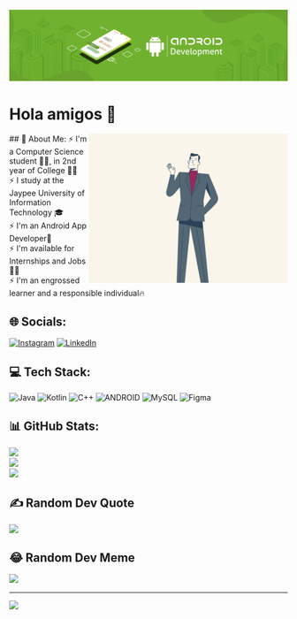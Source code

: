 ![](https://github.com/SMZaeem/SMZaeem/blob/main/Mobio-Android-Banner.png)
# Hola amigos 👋

<img src="https://github.com/SMZaeem/SMZaeem/blob/main/finalHI.gif" align="right" width="360px"/>
## 💫 About Me:
⚡ I'm a Computer Science student 🧑‍💻, in 2nd year of College 👨‍🎓<br>⚡ I study at the Jaypee University of Information Technology 🎓<br>⚡ I'm an Android App Developer📱<br>⚡ I'm available for Internships and Jobs 👨‍💼<br>⚡ I'm an engrossed learner and a responsible individual🔥


## 🌐 Socials:
[![Instagram](https://img.shields.io/badge/Instagram-%23E4405F.svg?logo=Instagram&logoColor=white)](https://instagram.com/s.m_zaeem) [![LinkedIn](https://img.shields.io/badge/LinkedIn-%230077B5.svg?logo=linkedin&logoColor=white)](https://linkedin.com/in/linkedin.com/in/syed-mohammad-zaeem-0b8280230) 

## 💻 Tech Stack:
![Java](https://img.shields.io/badge/java-%23ED8B00.svg?style=flat&logo=java&logoColor=white) 
![Kotlin](https://img.shields.io/badge/kotlin-%230095D5.svg?style=flat&logo=kotlin&logoColor=white) ![C++](https://img.shields.io/badge/c++-%2300599C.svg?style=flat&logo=c%2B%2B&logoColor=white) ![ANDROID](https://img.shields.io/badge/android-%2320232a.svg?style=flat&logo=android&logoColor=%a4c639) ![MySQL](https://img.shields.io/badge/mysql-%2300f.svg?style=flat&logo=mysql&logoColor=white) 	![Figma](https://img.shields.io/badge/figma-%23F24E1E.svg?style=flat&logo=figma&logoColor=white)
## 📊 GitHub Stats:
![](https://github-readme-stats.vercel.app/api?username=SMZaeem&theme=chartreuse-dark&hide_border=false&include_all_commits=true&count_private=true)<br/>
![](https://github-readme-streak-stats.herokuapp.com/?user=SMZaeem&theme=chartreuse-dark&hide_border=false)<br/>
![](https://github-readme-stats.vercel.app/api/top-langs/?username=SMZaeem&theme=chartreuse-dark&hide_border=false&include_all_commits=true&count_private=true&layout=compact)

## ✍️ Random Dev Quote
![](https://quotes-github-readme.vercel.app/api?type=vetical&theme=light)

## 😂 Random Dev Meme
<img src="https://rm.up.railway.app/" width="512px"/>

---
[![](https://visitcount.itsvg.in/api?id=SMZaeem&icon=1&color=3)](https://visitcount.itsvg.in)

<!-- Proudly created with GPRM ( https://gprm.itsvg.in ) -->
